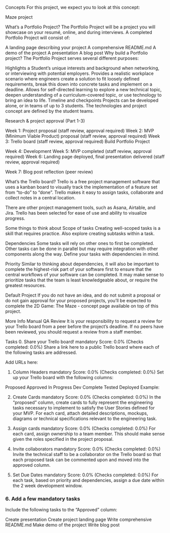 Concepts
For this project, we expect you to look at this concept:

Maze project


What’s a Portfolio Project?
The Portfolio Project will be a project you will showcase on your resumé, online, and during interviews. A completed Portfolio Project will consist of:

A landing page describing your project
A comprehensive README.md
A demo of the project
A presentation
A blog post
Why build a Portfolio project?
The Portfolio Project serves several different purposes:

Highlights a Student’s unique interests and background when networking, or interviewing with potential employers.
Provides a realistic workplace scenario where engineers create a solution to fit loosely defined requirements, break this down into concrete tasks and implement on a deadline.
Allows for self-directed learning to explore a new technical topic, deepen understanding of a curriculum-covered topic, or use technology to bring an idea to life.
Timeline and checkpoints
Projects can be developed alone, or in teams of up to 3 students. The technologies and project concept are defined by the student teams.

Research & project approval (Part 1-3)

Week 1: Project proposal (staff review, approval required)
Week 2: MVP (Minimum Viable Product) proposal (staff review, approval required)
Week 3: Trello board (staff review, approval required)
Build Portfolio Project

Week 4: Development
Week 5: MVP completed (staff review, approval required)
Week 6: Landing page deployed, final presentation delivered (staff review, approval required)

Week 7: Blog post reflection (peer review)

What’s the Trello board?
Trello is a free project management software that uses a kanban board to visually track the implementation of a feature set from “to-do” to “done”. Trello makes it easy to assign tasks, collaborate and collect notes in a central location.

There are other project management tools, such as Asana, Airtable, and Jira. Trello has been selected for ease of use and ability to visualize progress.

Some things to think about
Scope of tasks
Creating well-scoped tasks is a skill that requires practice. Also explore creating subtasks within a task.

Dependencies
Some tasks will rely on other ones to first be completed. Other tasks can be done in parallel but may require integration with other components along the way. Define your tasks with dependencies in mind.

Priority
Similar to thinking about dependencies, it will also be important to complete the highest-risk part of your software first to ensure that the central workflows of your software can be completed. It may make sense to prioritize tasks that the team is least knowledgeable about, or require the greatest resources.

Default Project
If you do not have an idea, and do not submit a proposal or do not gain approval for your proposed projects, you’ll be expected to complete the 2D Game: The Maze - concept page available on top of this project.

More Info
Manual QA Review
It is your responsibility to request a review for your Trello board from a peer before the project’s deadline. If no peers have been reviewed, you should request a review from a staff member.

Tasks
0. Share your Trello board!
mandatory
Score: 0.0% (Checks completed: 0.0%)
Share a link here to a public Trello board where each of the following tasks are addressed.

Add URLs here:

1. Column Headers
mandatory
Score: 0.0% (Checks completed: 0.0%)
Set up your Trello board with the following columns:

Proposed
Approved
In Progress
Dev Complete
Tested
Deployed
Example:




2. Create Cards
mandatory
Score: 0.0% (Checks completed: 0.0%)
In the “proposed” column, create cards to fully represent the engineering tasks necessary to implement to satisfy the User Stories defined for your MVP. For each card, attach detailed descriptions, mockups, diagrams or technical specifications relevant to the engineering task.




3. Assign cards
mandatory
Score: 0.0% (Checks completed: 0.0%)
For each card, assign ownership to a team member. This should make sense given the roles specified in the project proposal.




4. Invite collaborators
mandatory
Score: 0.0% (Checks completed: 0.0%)
Invite the technical staff to be a collaborator on the Trello board so that each proposed task can be commented upon and moved into the approved column.


5. Set Due Dates
mandatory
Score: 0.0% (Checks completed: 0.0%)
For each task, based on priority and dependencies, assign a due date within the 2 week development window.




### 6. Add a few mandatory tasks

Include the following tasks to the “Approved” column:

Create presentation
Create project landing page
Write comprehensive README.md
Make demo of the project
Write blog post
